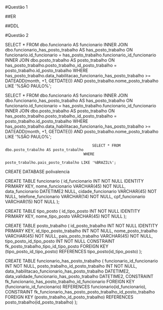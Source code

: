 
#Questão 1

##ER

##DDL

#Questão 2

SELECT * FROM dbo.funcionario AS funcionario
                                            INNER JOIN dbo.funcionario_has_posto_trabalho AS has_posto_trabalho ON funcionario.id_funcionario            =  has_posto_trabalho.funcionario_id_funcionario
                                            INNER JOIN dbo.posto_trabalho                 AS posto_trabalho     ON has_posto_trabalho.posto_trabalho_id_posto_trabalho  =  posto_trabalho.id_posto_trabalho
                                        WHERE   
                                            has_posto_trabalho.data_habilitacao_funcionario_has_posto_trabalho >= DATEADD(month, +1, GETDATE()) AND posto_trabalho.nome_posto_trabalho LIKE '%SÃO PAULO%';




SELECT * FROM dbo.funcionario AS funcionario
                                            INNER JOIN dbo.funcionario_has_posto_trabalho AS has_posto_trabalho ON funcionario.id_funcionario            =  has_posto_trabalho.funcionario_id_funcionario
                                            INNER JOIN dbo.posto_trabalho                 AS posto_trabalho     ON has_posto_trabalho.posto_trabalho_id_posto_trabalho  =  posto_trabalho.id_posto_trabalho
                                        WHERE   
                                            has_posto_trabalho.data_habilitacao_funcionario_has_posto_trabalho >= DATEADD(month, +1, GETDATE()) AND posto_trabalho.nome_posto_trabalho LIKE '%SÃO PAULO%';



											SELECT * FROM dbo.posto_trabalho AS posto_trabalho
                                        WHERE   
                                            posto_trabalho.pais_posto_trabalho LIKE '%BRAZIL%';


CREATE DATABASE polivalencia

CREATE TABLE funcionario
(
    id_funcionario INT NOT NULL IDENTITY PRIMARY KEY,
    nome_funcionario VARCHAR(45) NOT NULL,
    data_funcionario DATETIME2 NULL,
    cidade_funcionario VARCHAR(45) NOT NULL,
    telefone_funcionario VARCHAR(14) NOT NULL,
    cpf_funcionario VARCHAR(15) NOT NULL
);

CREATE TABLE tipo_posto
(
    id_tipo_posto INT NOT NULL IDENTITY PRIMARY KEY,
    nome_tipo_posto VARCHAR(45) NOT NULL
);

CREATE TABLE posto_trabalho
(
    id_posto_trabalho INT NOT NULL IDENTITY PRIMARY KEY,
    id_tipo_posto_trabalho INT NOT NULL,
    nome_posto_trabalho VARCHAR(45) NOT NULL,
	pais_posto_trabalho VARCHAR(45) NOT NULL,
    tipo_posto_id_tipo_posto INT NOT NULL
        CONSTRAINT  fk_posto_trabalho_tipo_id_tipo_posto     FOREIGN KEY  (tipo_posto_id_tipo_posto)   REFERENCES  tipo_posto(id_tipo_posto)
);

CREATE TABLE funcionario_has_posto_trabalho
(
    funcionario_id_funcionario INT NOT NULL,
    posto_trabalho_id_posto_trabalho INT NOT NULL,
    data_habilitacao_funcionario_has_posto_trabalho DATETIME2,
    data_validade_funcionario_has_posto_trabalho DATETIME2,
    CONSTRAINT  fk_funcionario_has_posto_trabalho_id_funcionario			  FOREIGN KEY  (funcionario_id_funcionario)         REFERENCES  funcionario(id_funcionario),
    CONSTRAINT  fk_funcionario_has_posto_posto_trabalho_id_posto_trabalho     FOREIGN KEY  (posto_trabalho_id_posto_trabalho)   REFERENCES  posto_trabalho(id_posto_trabalho)
);


<!-- <p align="center"><img src="https://res.cloudinary.com/dtfbvvkyp/image/upload/v1566331377/laravel-logolockup-cmyk-red.svg" width="400"></p>

<p align="center">
<a href="https://travis-ci.org/laravel/framework"><img src="https://travis-ci.org/laravel/framework.svg" alt="Build Status"></a>
<a href="https://packagist.org/packages/laravel/framework"><img src="https://poser.pugx.org/laravel/framework/d/total.svg" alt="Total Downloads"></a>
<a href="https://packagist.org/packages/laravel/framework"><img src="https://poser.pugx.org/laravel/framework/v/stable.svg" alt="Latest Stable Version"></a>
<a href="https://packagist.org/packages/laravel/framework"><img src="https://poser.pugx.org/laravel/framework/license.svg" alt="License"></a>
</p>

## About Laravel

Laravel is a web application framework with expressive, elegant syntax. We believe development must be an enjoyable and creative experience to be truly fulfilling. Laravel takes the pain out of development by easing common tasks used in many web projects, such as:

- [Simple, fast routing engine](https://laravel.com/docs/routing).
- [Powerful dependency injection container](https://laravel.com/docs/container).
- Multiple back-ends for [session](https://laravel.com/docs/session) and [cache](https://laravel.com/docs/cache) storage.
- Expressive, intuitive [database ORM](https://laravel.com/docs/eloquent).
- Database agnostic [schema migrations](https://laravel.com/docs/migrations).
- [Robust background job processing](https://laravel.com/docs/queues).
- [Real-time event broadcasting](https://laravel.com/docs/broadcasting).

Laravel is accessible, powerful, and provides tools required for large, robust applications.

## Learning Laravel

Laravel has the most extensive and thorough [documentation](https://laravel.com/docs) and video tutorial library of all modern web application frameworks, making it a breeze to get started with the framework.

If you don't feel like reading, [Laracasts](https://laracasts.com) can help. Laracasts contains over 1500 video tutorials on a range of topics including Laravel, modern PHP, unit testing, and JavaScript. Boost your skills by digging into our comprehensive video library.

## Laravel Sponsors

We would like to extend our thanks to the following sponsors for funding Laravel development. If you are interested in becoming a sponsor, please visit the Laravel [Patreon page](https://patreon.com/taylorotwell).

- **[Vehikl](https://vehikl.com/)**
- **[Tighten Co.](https://tighten.co)**
- **[Kirschbaum Development Group](https://kirschbaumdevelopment.com)**
- **[64 Robots](https://64robots.com)**
- **[Cubet Techno Labs](https://cubettech.com)**
- **[Cyber-Duck](https://cyber-duck.co.uk)**
- **[British Software Development](https://www.britishsoftware.co)**
- **[Webdock, Fast VPS Hosting](https://www.webdock.io/en)**
- **[DevSquad](https://devsquad.com)**
- [UserInsights](https://userinsights.com)
- [Fragrantica](https://www.fragrantica.com)
- [SOFTonSOFA](https://softonsofa.com/)
- [User10](https://user10.com)
- [Soumettre.fr](https://soumettre.fr/)
- [CodeBrisk](https://codebrisk.com)
- [1Forge](https://1forge.com)
- [TECPRESSO](https://tecpresso.co.jp/)
- [Runtime Converter](http://runtimeconverter.com/)
- [WebL'Agence](https://weblagence.com/)
- [Invoice Ninja](https://www.invoiceninja.com)
- [iMi digital](https://www.imi-digital.de/)
- [Earthlink](https://www.earthlink.ro/)
- [Steadfast Collective](https://steadfastcollective.com/)
- [We Are The Robots Inc.](https://watr.mx/)
- [Understand.io](https://www.understand.io/)
- [Abdel Elrafa](https://abdelelrafa.com)
- [Hyper Host](https://hyper.host)
- [Appoly](https://www.appoly.co.uk)
- [OP.GG](https://op.gg)

## Contributing

Thank you for considering contributing to the Laravel framework! The contribution guide can be found in the [Laravel documentation](https://laravel.com/docs/contributions).

## Code of Conduct

In order to ensure that the Laravel community is welcoming to all, please review and abide by the [Code of Conduct](https://laravel.com/docs/contributions#code-of-conduct).

## Security Vulnerabilities

If you discover a security vulnerability within Laravel, please send an e-mail to Taylor Otwell via [taylor@laravel.com](mailto:taylor@laravel.com). All security vulnerabilities will be promptly addressed.

## License

The Laravel framework is open-sourced software licensed under the [MIT license](https://opensource.org/licenses/MIT). -->
